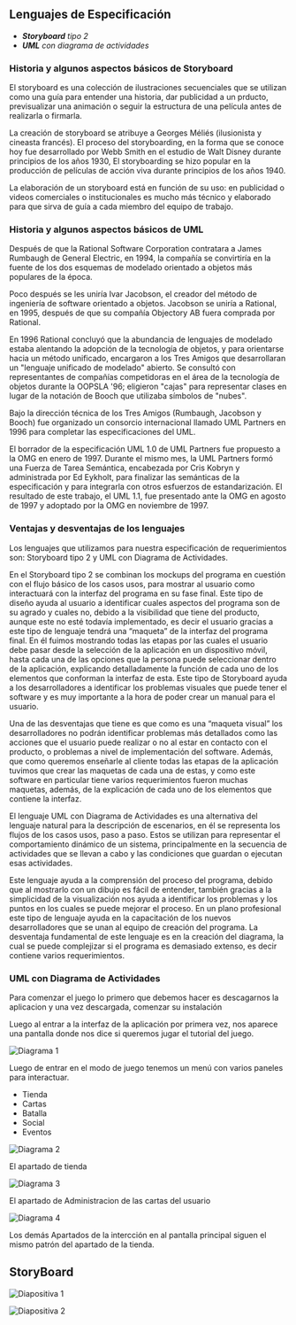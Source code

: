 
## Lenguajes de Especificación
- ***Storyboard** tipo 2* 
- ***UML** con diagrama de actividades* 

### Historia y algunos aspectos básicos de Storyboard 

El storyboard es una colección de ilustraciones secuenciales que se utilizan como
una guía para entender una historia, dar publicidad a un prducto, previsualizar
una animación o seguir la estructura de una película antes de realizarla o firmarla.

La creación de  storyboard se atribuye a Georges Méliés (ilusionista y cineasta 
francés). El proceso del 
storyboarding, en la forma que se conoce hoy fue desarrollado por Webb Smith 
en el estudio de Walt Disney durante principios de los años 1930,
El storyboarding se hizo popular en la producción de películas de acción 
viva durante principios de los años 1940. 

La elaboración de un storyboard está en función de su uso: en publicidad 
o videos comerciales o institucionales es mucho más técnico y elaborado 
para que sirva de guía a cada miembro del equipo de trabajo.

### Historia y algunos aspectos básicos de UML

Después de que la Rational Software Corporation contratara a James Rumbaugh 
de General Electric, en 1994, la compañía se convirtiría en la fuente de los 
dos esquemas de modelado orientado a objetos más populares de la época.

Poco después se les uniría Ivar Jacobson, el creador del método de ingeniería 
de software orientado a objetos. Jacobson se uniría a Rational, en 1995, 
después de que su compañía Objectory AB fuera comprada por Rational.

En 1996 Rational concluyó que la abundancia de lenguajes de modelado estaba 
alentando la adopción de la tecnología de objetos, y para orientarse hacia un
método unificado, encargaron a los Tres Amigos que desarrollaran un 
"lenguaje unificado de modelado" abierto. Se consultó con representantes de 
compañías competidoras en el área de la tecnología de objetos durante la 
OOPSLA '96; eligieron "cajas" para representar clases en lugar de la notación
de Booch que utilizaba símbolos de "nubes". 

Bajo la dirección técnica de los Tres Amigos (Rumbaugh, Jacobson y Booch) fue 
organizado un consorcio internacional llamado UML Partners en 1996 para 
completar las especificaciones del UML.

El borrador de la especificación UML 1.0 de UML Partners fue propuesto a la 
OMG en enero de 1997. Durante el mismo mes, la UML Partners formó una Fuerza 
de Tarea Semántica, encabezada por Cris Kobryn y administrada por Ed Eykholt, 
para finalizar las semánticas de la especificación y para integrarla con otros 
esfuerzos de estandarización. El resultado de este trabajo, el UML 1.1, fue 
presentado ante la OMG en agosto de 1997 y adoptado por la OMG en 
noviembre de 1997. 

### Ventajas y desventajas de los lenguajes

Los lenguajes que utilizamos para nuestra especificación de requerimientos son: Storyboard tipo 2 y UML con Diagrama de Actividades.  

En el Storyboard tipo 2 se combinan los mockups del programa en cuestión con el flujo básico de los casos usos, para mostrar al usuario como interactuará con la interfaz del programa en su fase final. Este tipo de diseño ayuda al usuario a identificar cuales aspectos del programa son de su agrado y cuales no, debido a la visibilidad que tiene del producto, aunque este no esté todavía implementado, es decir el usuario gracias a este tipo de lenguaje tendrá una “maqueta” de la interfaz del programa final. 
En él fuimos mostrando todas las etapas por las cuales el usuario debe pasar desde la selección de la aplicación en un dispositivo móvil, hasta cada una de las opciones que la persona puede seleccionar dentro de la aplicación, explicando detalladamente la función de cada uno de los elementos que conforman la interfaz de esta. Este tipo de Storyboard ayuda a los desarrolladores a identificar los problemas visuales que puede tener el software y es muy importante a la hora de poder crear un manual para el usuario. 

Una de las desventajas que tiene es que como es una “maqueta visual” los desarrolladores no podrán identificar problemas más detallados como las acciones que el usuario puede realizar o no al estar en contacto con el producto, o problemas a nivel de implementación del software. Además, que como queremos enseñarle al cliente todas las etapas de la aplicación tuvimos que crear las maquetas de cada una de estas, y como este software en particular tiene varios requerimientos fueron muchas maquetas, además, de la explicación de cada uno de los elementos que contiene la interfaz. 

El lenguaje UML con Diagrama de Actividades es una alternativa del lenguaje natural para la descripción de escenarios, en él se representa los flujos de los casos usos, paso a paso. Estos se utilizan para representar el comportamiento dinámico de un sistema, principalmente en la secuencia de actividades que se llevan a cabo y las condiciones que guardan o ejecutan esas actividades. 

Este lenguaje ayuda a la comprensión del proceso del programa, debido que al mostrarlo con un dibujo es fácil de entender, también gracias a la simplicidad de la visualización nos ayuda a identificar los problemas y los puntos en los cuales se puede mejorar el proceso. En un plano profesional este tipo de lenguaje ayuda en la capacitación de los nuevos desarrolladores que se unan al equipo de creación del programa. La desventaja fundamental de este lenguaje es en la creación del diagrama, la cual se puede complejizar si el programa es demasiado extenso, es decir contiene varios requerimientos.



### UML con Diagrama de Actividades 

Para comenzar el juego lo primero que debemos hacer es descagarnos la aplicacion y una vez descargada, comenzar su instalación 

Luego al entrar a la interfaz de la aplicación por primera vez, nos aparece una pantalla donde nos dice si queremos jugar el tutorial del juego.  

![Diagrama 1](../out/Lenguajes%20de%20Especificacion/diagrama/diagrama-0.png)

Luego de entrar en el modo de juego tenemos un menú con varios paneles para interactuar.

- Tienda
- Cartas
- Batalla
- Social
- Eventos


![Diagrama 2](../out/Lenguajes%20de%20Especificacion/diagrama/diagrama-1.png)


El apartado de tienda


![Diagrama 3](../out/Lenguajes%20de%20Especificacion/diagrama/diagrama-2.png)


El apartado de Administracion de las cartas del usuario 

![Diagrama 4](../out/Lenguajes%20de%20Especificacion/diagrama/diagrama-2.png)

Los demás Apartados de la intercción en al pantalla principal siguen el mismo patrón del apartado de la tienda. 

## StoryBoard

 
![Diapositiva 1](../StoryBoard/storyboard1.jpg)


![Diapositiva 2](../StoryBoard/storyboard2.jpg)